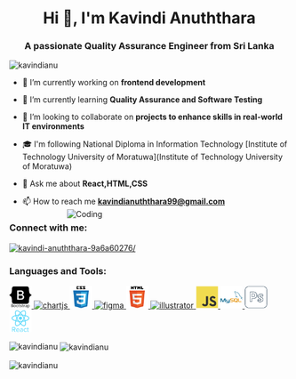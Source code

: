 <h1 align="center">Hi 👋, I'm Kavindi Anuththara</h1>
<h3 align="center">A passionate Quality Assurance Engineer from Sri Lanka</h3>

<p align="left"> <img src="https://komarev.com/ghpvc/?username=kavindianu&label=Profile%20views&color=0e75b6&style=flat" alt="kavindianu" /> </p>

- 🔭 I’m currently working on **frontend development**

- 🌱 I’m currently learning **Quality Assurance and Software Testing**

- 👯 I’m looking to collaborate on **projects to enhance skills in real-world IT environments**

- 🎓 I'm following National Diploma in Information Technology [Institute of Technology University of Moratuwa](Institute of Technology University of Moratuwa)

- 💬 Ask me about **React,HTML,CSS**

- 📫 How to reach me **kavindianuththara99@gmail.com**
  <img align="right" alt="Coding" width="400" src="https://cdn.dribbble.com/users/1162077/screenshots/3848914/programmer.gif">

<h3 align="left">Connect with me:</h3>
<p align="left">
<a href="https://linkedin.com/in/kavindi-anuththara-9a6a60276/" target="blank"><img align="center" src="https://raw.githubusercontent.com/rahuldkjain/github-profile-readme-generator/master/src/images/icons/Social/linked-in-alt.svg" alt="kavindi-anuththara-9a6a60276/" height="30" width="40" /></a>
</p>

<h3 align="left">Languages and Tools:</h3>
<p align="left"> <a href="https://getbootstrap.com" target="_blank" rel="noreferrer"> <img src="https://raw.githubusercontent.com/devicons/devicon/master/icons/bootstrap/bootstrap-plain-wordmark.svg" alt="bootstrap" width="40" height="40"/> </a> <a href="https://www.chartjs.org" target="_blank" rel="noreferrer"> <img src="https://www.chartjs.org/media/logo-title.svg" alt="chartjs" width="40" height="40"/> </a> <a href="https://www.w3schools.com/css/" target="_blank" rel="noreferrer"> <img src="https://raw.githubusercontent.com/devicons/devicon/master/icons/css3/css3-original-wordmark.svg" alt="css3" width="40" height="40"/> </a> <a href="https://www.figma.com/" target="_blank" rel="noreferrer"> <img src="https://www.vectorlogo.zone/logos/figma/figma-icon.svg" alt="figma" width="40" height="40"/> </a> <a href="https://www.w3.org/html/" target="_blank" rel="noreferrer"> <img src="https://raw.githubusercontent.com/devicons/devicon/master/icons/html5/html5-original-wordmark.svg" alt="html5" width="40" height="40"/> </a> <a href="https://www.adobe.com/in/products/illustrator.html" target="_blank" rel="noreferrer"> <img src="https://www.vectorlogo.zone/logos/adobe_illustrator/adobe_illustrator-icon.svg" alt="illustrator" width="40" height="40"/> </a> <a href="https://developer.mozilla.org/en-US/docs/Web/JavaScript" target="_blank" rel="noreferrer"> <img src="https://raw.githubusercontent.com/devicons/devicon/master/icons/javascript/javascript-original.svg" alt="javascript" width="40" height="40"/> </a> <a href="https://www.mysql.com/" target="_blank" rel="noreferrer"> <img src="https://raw.githubusercontent.com/devicons/devicon/master/icons/mysql/mysql-original-wordmark.svg" alt="mysql" width="40" height="40"/> </a> <a href="https://www.photoshop.com/en" target="_blank" rel="noreferrer"> <img src="https://raw.githubusercontent.com/devicons/devicon/master/icons/photoshop/photoshop-line.svg" alt="photoshop" width="40" height="40"/> </a> <a href="https://reactjs.org/" target="_blank" rel="noreferrer"> <img src="https://raw.githubusercontent.com/devicons/devicon/master/icons/react/react-original-wordmark.svg" alt="react" width="40" height="40"/> </a> </p>

<p><img align="left" src="https://github-readme-stats.vercel.app/api/top-langs?username=kavindianu&show_icons=true&locale=en&layout=compact" alt="kavindianu" /></p>

<p>&nbsp;<img align="center" src="https://github-readme-stats.vercel.app/api?username=kavindianu&show_icons=true&locale=en" alt="kavindianu" /></p>

<p><img align="center" src="https://github-readme-streak-stats.herokuapp.com/?user=kavindianu&" alt="kavindianu" /></p>
